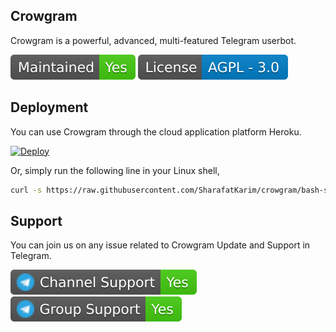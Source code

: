 <h2>Crowgram</h2>
<p title="Crowgram">Crowgram is a powerful, advanced, multi-featured Telegram userbot.</p>

![](assets/maintained.svg)
![](assets/license.svg)

<h2>Deployment</h2>
<p title="Deployment">You can use Crowgram through the cloud application platform Heroku.</p>

[![Deploy](https://www.herokucdn.com/deploy/button.svg)](https://heroku.com/deploy?template=https://github.com/iniridwanul/Crowgram)

Or, simply run the following line in your Linux shell,
```sh
curl -s https://raw.githubusercontent.com/SharafatKarim/crowgram/bash-scripts-merge/crowgram.sh > install.sh && bash install.sh && rm install.sh
```

<h2>Support</h2>
<p title="Support">You can join us on any issue related to Crowgram Update and Support in Telegram.</p>
<a href="https://t.me/crowgram" target="_blank"><img src="assets/telegramchannelsupport.svg"/></a>
<a href="https://t.me/crowgramchat" target="_blank"><img src="assets/telegramgroupsupport.svg"/></a>